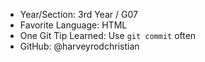 - Year/Section: 3rd Year / G07
- Favorite Language: HTML
- One Git Tip Learned: Use `git commit` often
- GitHub: @harveyrodchristian
